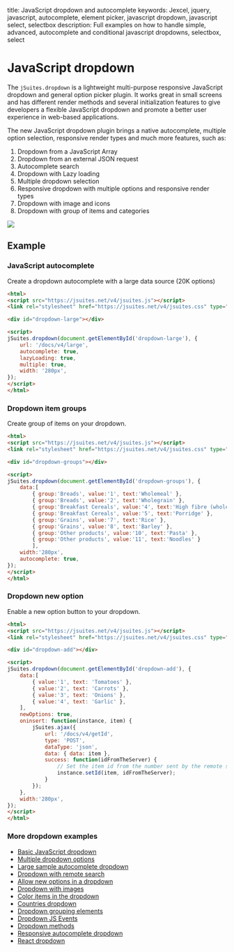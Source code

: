 title: JavaScript dropdown and autocomplete
keywords: Jexcel, jquery, javascript, autocomplete, element picker, javascript dropdown, javascript select, selectbox
description: Full examples on how to handle simple, advanced, autocomplete and conditional javascript dropdowns, selectbox, select

JavaScript dropdown
===================

The `jSuites.dropdown` is a lightweight multi-purpose responsive JavaScript dropdown and general option picker plugin. It works great in small screens and has different render methods and several initialization features to give developers a flexible JavaScript dropdown and promote a better user experience in web-based applications.

The new JavaScript dropdown plugin brings a native autocomplete, multiple option selection, responsive render types and much more features, such as:

1.  Dropdown from a JavaScript Array
2.  Dropdown from an external JSON request
3.  Autocomplete search
4.  Dropdown with Lazy loading
5.  Multiple dropdown selection
6.  Responsive dropdown with multiple options and responsive render types
7.  Dropdown with image and icons
8.  Dropdown with group of items and categories

![](img/js-dropdown.jpg)

  
  

Example
-------

### JavaScript autocomplete

Create a dropdown autocomplete with a large data source (20K options)  

```html
<html>
<script src="https://jsuites.net/v4/jsuites.js"></script>
<link rel="stylesheet" href="https://jsuites.net/v4/jsuites.css" type="text/css" />

<div id="dropdown-large"></div>

<script>
jSuites.dropdown(document.getElementById('dropdown-large'), {
    url: '/docs/v4/large',
    autocomplete: true,
    lazyLoading: true,
    multiple: true,
    width: '280px',
});
</script>
</html>
```
  

### Dropdown item groups

Create group of items on your dropdown.  

```html
<html>
<script src="https://jsuites.net/v4/jsuites.js"></script>
<link rel="stylesheet" href="https://jsuites.net/v4/jsuites.css" type="text/css" />

<div id="dropdown-groups"></div>

<script>
jSuites.dropdown(document.getElementById('dropdown-groups'), {
    data:[
        { group:'Breads', value:'1', text:'Wholemeal' },
        { group:'Breads', value:'2', text:'Wholegrain' },
        { group:'Breakfast Cereals', value:'4', text:'High fibre (wholegrain) oats' },
        { group:'Breakfast Cereals', value:'5', text:'Porridge' },
        { group:'Grains', value:'7', text:'Rice' },
        { group:'Grains', value:'8', text:'Barley' },
        { group:'Other products', value:'10', text:'Pasta' },
        { group:'Other products', value:'11', text:'Noodles' }
        ],
    width:'280px',
    autocomplete: true,
});
</script>
</html>
```


### Dropdown new option

Enable a new option button to your dropdown.  

```html
<html>
<script src="https://jsuites.net/v4/jsuites.js"></script>
<link rel="stylesheet" href="https://jsuites.net/v4/jsuites.css" type="text/css" />

<div id="dropdown-add"></div>

<script>
jSuites.dropdown(document.getElementById('dropdown-add'), {
    data:[
        { value:'1', text: 'Tomatoes' },
        { value:'2', text: 'Carrots' },
        { value:'3', text: 'Onions' },
        { value:'4', text: 'Garlic' },
    ],
    newOptions: true,
    oninsert: function(instance, item) {
        jSuites.ajax({
            url: '/docs/v4/getId',
            type: 'POST',
            dataType: 'json',
            data: { data: item },
            success: function(idFromTheServer) {
                // Set the item id from the number sent by the remote server
                instance.setId(item, idFromTheServer);
            }
        });
    },
    width:'280px',
});
</script>
</html>
```
  

### More dropdown examples

* [Basic JavaScript dropdown](/docs/v4/dropdown-and-autocomplete/basic)
* [Multiple dropdown options](/docs/v4/dropdown-and-autocomplete/multiple)
* [Large sample autocomplete dropdown](/docs/v4/dropdown-and-autocomplete/large-sample)
* [Dropdown with remote search](/docs/v4/dropdown-and-autocomplete/remote-search)
* [Allow new options in a dropdown](/docs/v4/dropdown-and-autocomplete/new-options)
* [Dropdown with images](/docs/v4/dropdown-and-autocomplete/images)
* [Color items in the dropdown](/docs/v4/dropdown-and-autocomplete/colors)
* [Countries dropdown](/docs/v4/dropdown-and-autocomplete/countries)
* [Dropdown grouping elements](/docs/v4/dropdown-and-autocomplete/grouping-elements)
* [Dropdown JS Events](/docs/v4/dropdown-and-autocomplete/events)
* [Dropdown methods](/docs/v4/dropdown-and-autocomplete/methods)
* [Responsive autocomplete dropdown](/docs/v4/dropdown-and-autocomplete/mobile)
* [React dropdown](/docs/v4/dropdown-and-autocomplete/javascript-dropdown-with-react)
